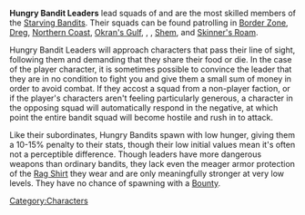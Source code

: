 **Hungry Bandit Leaders** lead squads of [](Hungry_Bandit.md) and are the most skilled members of
the [Starving Bandits](Starving_Bandits.md "wikilink"). Their squads can be
found patrolling in [Border Zone](Border_Zone.md "wikilink"),
[Dreg](Dreg.md "wikilink"), [Northern Coast](Northern_Coast.md "wikilink"),
[Okran's Gulf](Okran's_Gulf.md "wikilink"), [](Okran's_Pride.md), [](Okran's_Valley.md), [Shem](Shem.md "wikilink"), and
[Skinner's Roam](Skinner's_Roam.md "wikilink").

Hungry Bandit Leaders will approach characters that pass their line of
sight, following them and demanding that they share their food or die.
In the case of the player character, it is sometimes possible to
convince the leader that they are in no condition to fight you and give
them a small sum of money in order to avoid combat. If they accost a
squad from a non-player faction, or if the player's characters aren't
feeling particularly generous, a character in the opposing squad will
automatically respond in the negative, at which point the entire bandit
squad will become hostile and rush in to attack.

Like their subordinates, Hungry Bandits spawn with low hunger, giving
them a 10-15% penalty to their stats, though their low initial values
mean it's often not a perceptible difference. Though leaders have more
dangerous weapons than ordinary bandits, they lack even the meager armor
protection of the [Rag Shirt](Rag_Shirt.md "wikilink") they wear and are
only meaningfully stronger at very low levels. They have no chance of
spawning with a [Bounty](Bounty.md "wikilink").

[Category:Characters](Category:Characters "wikilink")